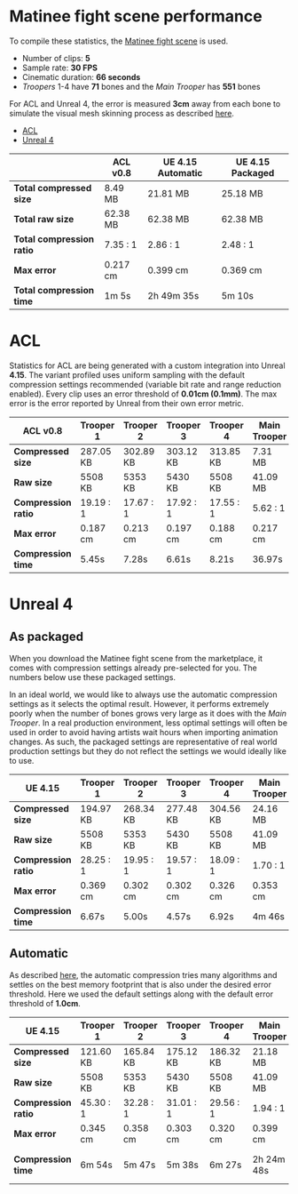 # Matinee fight scene performance

To compile these statistics, the [Matinee fight scene](http://nfrechette.github.io/2017/10/05/acl_in_ue4/) is used.

*  Number of clips: **5**
*  Sample rate: **30 FPS**
*  Cinematic duration: **66 seconds**
*  *Troopers* 1-4 have **71** bones and the *Main Trooper* has **551** bones

For ACL and Unreal 4, the error is measured **3cm** away from each bone to simulate the visual mesh skinning process as described [here](error_metrics.md).

*  [ACL](fight_scene_performance.md#acl)
*  [Unreal 4](fight_scene_performance.md#unreal-4)

|                            | ACL v0.8 | UE 4.15 Automatic | UE 4.15 Packaged |
| -------------------------- | -------- | ----------------- | ---------------- |
| **Total compressed size** | 8.49 MB | 21.81 MB | 25.18 MB |
| **Total raw size**       | 62.38 MB | 62.38 MB | 62.38 MB |
| **Total compression ratio**    | 7.35 : 1 | 2.86 : 1 | 2.48 : 1 |
| **Max error**                  | 0.217 cm | 0.399 cm | 0.369 cm |
| **Total compression time**     | 1m 5s | 2h 49m 35s | 5m 10s |



# ACL

Statistics for ACL are being generated with a custom integration into Unreal **4.15**. The variant profiled uses uniform sampling with the default compression settings recommended (variable bit rate and range reduction enabled). Every clip uses an error threshold of **0.01cm (0.1mm)**. The max error is the error reported by Unreal from their own error metric.

| ACL v0.8              | Trooper 1 | Trooper 2 | Trooper 3 | Trooper 4 | Main Trooper | Total    |
| --------------------- | --------- | --------- | --------- | --------- | ------------ | -------- |
| **Compressed size**   | 287.05 KB | 302.89 KB | 303.12 KB | 313.85 KB | 7.31 MB      | 8.49 MB  |
| **Raw size**          | 5508 KB   | 5353 KB   | 5430 KB   | 5508 KB   | 41.09 MB     | 62.38 MB |
| **Compression ratio** | 19.19 : 1 | 17.67 : 1 | 17.92 : 1 | 17.55 : 1 | 5.62 : 1     | 7.35 : 1 |
| **Max error**         | 0.187 cm  | 0.213 cm  | 0.197 cm  | 0.188 cm  | 0.217 cm     |          |
| **Compression time**  | 5.45s     | 7.28s     | 6.61s     | 8.21s     | 36.97s       | 1m 5s    |

# Unreal 4

## As packaged

When you download the Matinee fight scene from the marketplace, it comes with compression settings already pre-selected for you. The numbers below use these packaged settings.

In an ideal world, we would like to always use the automatic compression settings as it selects the optimal result. However, it performs extremely poorly when the number of bones grows very large as it does with the *Main Trooper*. In a real production environment, less optimal settings will often be used in order to avoid having artists wait hours when importing animation changes. As such, the packaged settings are representative of real world production settings but they do not reflect the settings we would ideally like to use.

| UE 4.15               | Trooper 1 | Trooper 2 | Trooper 3 | Trooper 4 | Main Trooper | Total    |
| --------------------- | --------- | --------- | --------- | --------- | ------------ | -------- |
| **Compressed size**   | 194.97 KB | 268.34 KB | 277.48 KB | 304.56 KB | 24.16 MB     | 25.18 MB |
| **Raw size**          | 5508 KB   | 5353 KB   | 5430 KB   | 5508 KB   | 41.09 MB     | 62.38 MB |
| **Compression ratio** | 28.25 : 1 | 19.95 : 1 | 19.57 : 1 | 18.09 : 1 | 1.70 : 1     | 2.48 : 1 |
| **Max error**         | 0.369 cm  | 0.302 cm  | 0.302 cm  | 0.326 cm  | 0.353 cm     |          |
| **Compression time**  | 6.67s     | 5.00s     | 4.57s     | 6.92s     | 4m 46s       | 5m 10s   |

## Automatic

As described [here](http://nfrechette.github.io/2017/01/11/anim_compression_unreal4/), the automatic compression tries many algorithms and settles on the best memory footprint that is also under the desired error threshold. Here we used the default settings along with the default error threshold of **1.0cm**.

| UE 4.15               | Trooper 1 | Trooper 2 | Trooper 3 | Trooper 4 | Main Trooper | Total      |
| --------------------- | --------- | --------- | --------- | --------- | ------------ | ---------- |
| **Compressed size**   | 121.60 KB | 165.84 KB | 175.12 KB | 186.32 KB | 21.18 MB     | 21.81 MB   |
| **Raw size**          | 5508 KB   | 5353 KB   | 5430 KB   | 5508 KB   | 41.09 MB     | 62.38 MB   |
| **Compression ratio** | 45.30 : 1 | 32.28 : 1 | 31.01 : 1 | 29.56 : 1 | 1.94 : 1     | 2.86 : 1   |
| **Max error**         | 0.345 cm  | 0.358 cm  | 0.303 cm  | 0.320 cm  | 0.399 cm     |            |
| **Compression time**  | 6m 54s    | 5m 47s    | 5m 38s    | 6m 27s    | 2h 24m 48s   | 2h 49m 35s |
